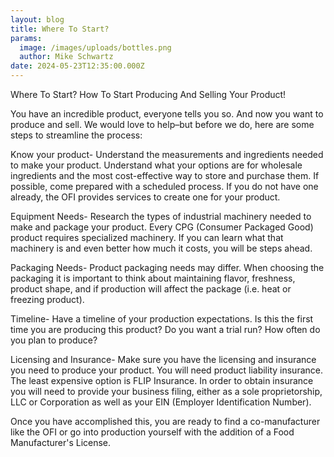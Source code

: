 ```yaml
---
layout: blog
title: Where To Start?
params:
  image: /images/uploads/bottles.png
  author: Mike Schwartz
date: 2024-05-23T12:35:00.000Z
---
```

Where To Start? How To Start Producing And Selling Your Product!

You have an incredible product, everyone tells you so. And now you want to produce and sell. We would love to help–but before we do, here are some steps to streamline the process:

Know your product- Understand the measurements and ingredients needed to make your product. Understand what your options are for wholesale ingredients and the most cost-effective way to store and purchase them. If possible, come prepared with a scheduled process. If you do not have one already, the OFI provides services to create one for your product.





Equipment Needs- Research the types of industrial machinery needed to make and package your product. Every CPG (Consumer Packaged Good) product requires specialized machinery.  If you can learn what that machinery is and even better how much it costs, you will be steps ahead.





Packaging Needs-  Product packaging needs may differ. When choosing the packaging it is important to think about maintaining flavor, freshness, product shape, and if production will affect the package (i.e. heat or freezing product).





Timeline- Have a timeline of your production expectations. Is this the first time you are producing this product? Do you want a trial run? How often do you plan to produce?

Licensing and Insurance- Make sure you have the licensing and insurance you need to produce your product. You will need product liability insurance. The least expensive option is FLIP Insurance. In order to obtain insurance you will need to provide your business filing, either as a sole proprietorship, LLC or Corporation as well as your EIN (Employer Identification Number).

Once you have accomplished this, you are ready to find a co-manufacturer like the OFI or go into production yourself with the addition of a Food Manufacturer's License.
